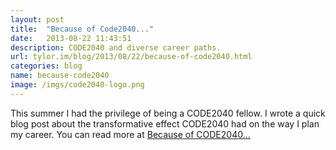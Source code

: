 ```yaml
---
layout: post
title:  "Because of Code2040..."
date:   2013-08-22 11:43:51
description: CODE2040 and diverse career paths.
url: tylor.im/blog/2013/08/22/because-of-code2040.html
categories: blog
name: because-code2040
image: /imgs/code2040-logo.png
---
```


This summer I had the privilege of being a CODE2040 fellow. I wrote a quick blog post about the transformative effect CODE2040 had on the way I plan my career. You can read more at [Because of CODE2040...][CODE2040]

[CODE2040]: http://code2040.org/other/because-of-code2040-i-can-make-an-informed-decision-about-my-technical-career-path/